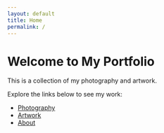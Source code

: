 ```yaml
---
layout: default
title: Home
permalink: /
---
```


# Welcome to My Portfolio

This is a collection of my photography and artwork.

Explore the links below to see my work:
- [Photography](photography)
- [Artwork](artwork)
- [About](about)
